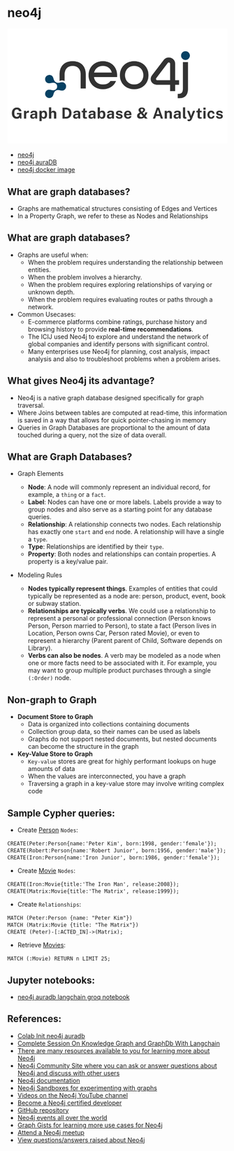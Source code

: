 # neo4j

![neo4j](../../docs/img/neo4j.png)

- [neo4j](https://neo4j.com)
- [neo4j auraDB](https://neo4j.com/cloud/platform/aura-graph-database/)
- [neo4j docker image](https://hub.docker.com/_/neo4j)

## What are graph databases?

- Graphs are mathematical structures consisting of Edges and Vertices
- In a Property Graph, we refer to these as Nodes and Relationships

## What are graph databases?

- Graphs are useful when:
    - When the problem requires understanding the relationship between entities.
    - When the problem involves a hierarchy.
    - When the problem requires exploring relationships of varying or unknown depth.
    - When the problem requires evaluating routes or paths through a network.
- Common Usecases:
    - E-commerce platforms combine ratings, purchase history and browsing history to provide **real-time recommendations**.
    - The ICIJ used Neo4j to explore and understand the network of global companies and identify persons with significant control.
    - Many enterprises use Neo4j for planning, cost analysis, impact analysis and also to troubleshoot problems when a problem arises.

## What gives Neo4j its advantage?

- Neo4j is a native graph database designed specifically for graph traversal.
- Where Joins between tables are computed at read-time, this information is saved in a way that allows for quick pointer-chasing in memory
- Queries in Graph Databases are proportional to the amount of data touched during a query, not the size of data overall.

## What are Graph Databases?

- Graph Elements
    - **Node**: A node will commonly represent an individual record, for example, a `thing` or a `fact`.
    - **Label**: Nodes can have one or more labels. Labels provide a way to group nodes and also serve as a starting point for any database queries.
    - **Relationship**: A relationship connects two nodes. Each relationship has exactly one `start` and `end` node. A relationship will have a single a `type`.
    - **Type**: Relationships are identified by their `type`.
    - **Property**: Both nodes and relationships can contain properties. A property is a key/value pair.

- Modeling Rules
    - **Nodes typically represent things**. Examples of entities that could typically be represented as a node are: person, product, event, book or subway station.
    - **Relationships are typically verbs**. We could use a relationship to represent a personal or professional connection (Person knows Person, Person married to Person), to state a fact (Person lives in Location, Person owns Car, Person rated Movie), or even to represent a hierarchy (Parent parent of Child, Software depends on Library).
    - **Verbs can also be nodes**. A verb may be modeled as a node when one or more facts need to be associated with it. For example, you may want to group multiple product purchases through a single `(:Order)` node.

## Non-graph to Graph

- **Document Store to Graph**
    - Data is organized into collections containing documents
    - Collection group data, so their names can be used as labels
    - Graphs do not support nested documents, but nested documents can become the structure in the graph
- **Key-Value Store to Graph**
    - `Key-value` stores are great for highly performant lookups on huge amounts of data
    - When the values are interconnected, you have a graph
    - Traversing a graph in a key-value store may involve writing complex code

## Sample Cypher queries:

- Create <u>Person</u> `Nodes`:

```
CREATE(Peter:Person{name:'Peter Kim', born:1998, gender:'female'});
CREATE(Robert:Person{name:'Robert Junior', born:1956, gender:'male'});
CREATE(Iron:Person{name:'Iron Junior', born:1986, gender:'female'});
```

- Create <u>Movie</u> `Nodes`:
```
CREATE(Iron:Movie{title:'The Iron Man', release:2008});
CREATE(Matrix:Movie{title:'The Matrix', release:1999});
```

- Create `Relationships`:
```
MATCH (Peter:Person {name: "Peter Kim"})
MATCH (Matrix:Movie {title: "The Matrix"})
CREATE (Peter)-[:ACTED_IN]->(Matrix);
```

- Retrieve <u>Movies</u>:
```
MATCH (:Movie) RETURN n LIMIT 25;
```

## Jupyter notebooks:

- [neo4j auradb langchain groq notebook](./neo4j_auradb_langchain_groq.ipynb)

## References:

- [Colab Init neo4j auradb](https://colab.research.google.com/drive/1-jUyQOOVcg6H2Ohki0NSgcYp176ZAwjX?usp=sharing)
- [Complete Session On Knowledge Graph and GraphDb With Langchain](https://www.youtube.com/watch?v=hsOJhs3_UCM)
- [There are many resources available to you for learning more about Neo4j](https://neo4j.com/developer/resources/)
- [Neo4j Community Site where you can ask or answer questions about Neo4j and discuss with other users](https://community.neo4j.com)
- [Neo4j documentation](https://neo4j.com/docs/)
- [Neo4j Sandboxes for experimenting with graphs](https://sandbox.neo4j.com/?ref=graph-academy)
- [Videos on the Neo4j YouTube channel](https://www.youtube.com/channel/UCvze3hU6OZBkB1vkhH2lH9Q)
- [Become a Neo4j certified developer](https://graphacademy.neo4j.com/categories/certification/)
- [GitHub repository](https://github.com/neo4j-contrib)
- [Neo4j events all over the world](https://neo4j.com/events/world/all/)
- [Graph Gists for learning more use cases for Neo4j](https://neo4j.com/graphgists/)
- [Attend a Neo4j meetup](https://www.meetup.com/topics/neo4j/)
- [View questions/answers raised about Neo4j](https://stackoverflow.com/tags/neo4j/hot)